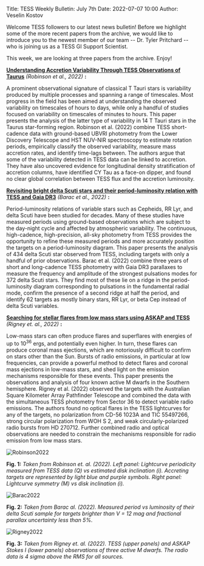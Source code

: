 Title: TESS Weekly Bulletin: July 7th
Date: 2022-07-07 10:00
Author: Veselin Kostov

Welcome TESS followers to our latest news bulletin! Before we highlight some of the more recent papers from the archive, we would like to introduce you to the newest member of our team -- Dr. Tyler Pritchard -- who is joining us as a TESS GI Support Scientist.

This week, we are looking at three papers from the archive. Enjoy!

**[Understanding Accretion Variability Through TESS Observations of Taurus](https://arxiv.org/abs/2207.00058)** *(Robinson et al., 2022)* **:**

A prominent observational signature of classical T Tauri stars is variability produced by multiple processes and spanning a range of timescales. Most progress in the field has been aimed at understanding the observed variability on timescales of hours to days, while only a handful of studies focused on variability on timescales of minutes to hours. This paper presents the analysis of the latter type of variability in 14 T Tauri stars in the Taurus star-forming region. Robinson et al. (2022) combine TESS short-cadence data with ground-based UBVRI photometry from the Lower Discovery Telescope and HST NUV-NIR spectroscopy to estimate rotation periods, empirically classify the observed variability, measure mass accretion rates, and identify time-lags between. The authors argue that some of the variability detected in TESS data can be linked to accretion. They have also uncovered evidence for longitudinal density stratification of accretion columns, have identified CY Tau as a face-on dipper, and found no clear global correlation between TESS flux and the accretion luminosity.


**[Revisiting bright delta Scuti stars and their period-luminosity relation with TESS and Gaia DR3](https://arxiv.org/abs/2207.00343)** *(Barac et al., 2022)* **:**

Period-luminosity relations of variable stars such as Cepheids, RR Lyr, and delta Scuti have been studied for decades. Many of these studies have measured periods using ground-based observations which are subject to the day-night cycle and affected by atmospheric variability. The continuous, high-cadence, high-precision, all-sky photometry from TESS provides the opportunity to refine these measured periods and more accurately position the targets on a period-luminosity diagram. This paper presents the analysis of 434 delta Scuti star observed from TESS, including targets with only a handful of prior observations. Barac et al. (2022) combine three years of short and long-cadence TESS photometry with Gaia DR3 parallaxes to measure the frequency and amplitude of the strongest pulsations modes for 372 delta Scuti stars. They find most of these lie on a ridge in the period-luminosity diagram corresponding to pulsations in the fundamental radial mode, confirm the presence of a second ridge at half the period, and identify 62 targets as mostly binary stars, RR Lyr, or beta Cep instead of delta Scuti variables. 
 

**[Searching for stellar flares from low mass stars using ASKAP and TESS](https://arxiv.org/abs/2207.00405)** *(Rigney et. al., 2022)* **:**

Low-mass stars can often produce flares and superflares with energies of up to 10<sup>36</sup> ergs, and potentially even higher. In turn, these flares can produce coronal mass ejections, which are notoriously difficult to confirm on stars other than the Sun. Bursts of radio emissions, in particular at low frequencies, can provide a powerful method to detect flares and coronal mass ejections in low-mass stars, and shed light on the emission mechanisms responsible for these events. This paper presents the observations and analysis of four known active M dwarfs in the Southern hemisphere. Rigney et al. (2022) observed the targets with the Australian Square Kilometer Array Pathfinder Telescope and combined the data with the simultaneous TESS photometry from Sector 36 to detect variable radio emissions. The authors found no optical flares in the TESS lightcurves for any of the targets, no polarization from CD-56 1023A and TIC 55497266, strong circular polarization from WOH S 2, and weak circularly-polarized radio bursts from HD 270712. Further combined radio and optical observations are needed to constrain the mechanisms responsible for radio emission from low mass stars. 

 
![Robinson2022](images/Robinson_2022_Fig12.png)

**Fig. 1:** *Taken from Robinson et. al. (2022). Left panel: Lightcurve periodicity measured from TESS data (Q) vs estimated disk inclination (i). Accreting targets are represented by light blue and purple symbols. Right panel: Lightcurve symmetry (M) vs disk inclination (i).*

![Barac2022](images/Barac_2022_Fig2.png)

**Fig. 2:** *Taken from Barac al. (2022). Measured period vs luminosity of their delta Scuti sample for targets brighter than V = 12 mag and fractional parallax uncertainty less than 5%.*

![Rigney2022](images/Rigney_2022_Fig.png)

**Fig. 3:** *Taken from Rigney et. al. (2022). TESS (upper panels) and ASKAP Stokes I (lower panels) observations of three active M dwarfs. The radio data is 4 sigma above the RMS for all sources.*
